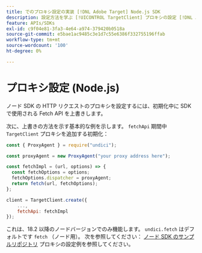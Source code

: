 ```yaml
---
title: でのプロキシ設定の実装 [!DNL Adobe Target] Node.js SDK
description: 設定方法を学ぶ [!UICONTROL TargetClient] プロキシの設定 [!DNL Adobe Target] Node.js SDK.
feature: APIs/SDKs
exl-id: c9f04e81-3fa3-4e64-a974-379420b0518a
source-git-commit: e5bae1ac9485c3e1d7c55e6386f332755196ffab
workflow-type: tm+mt
source-wordcount: '100'
ht-degree: 0%

---
```


# プロキシ設定 (Node.js)

ノード SDK の HTTP リクエストのプロキシを設定するには、初期化中に SDK で使用される Fetch API を上書きします。

次に、上書きの方法を示す基本的な例を示します。 `fetchApi` 期間中 `TargetClient` プロキシを追加する初期化：

```javascript {line-numbers="true"}
const { ProxyAgent } = require("undici");

const proxyAgent = new ProxyAgent("your proxy address here");

const fetchImpl = (url, options) => {
  const fetchOptions = options;
  fetchOptions.dispatcher = proxyAgent;
  return fetch(url, fetchOptions);
};

client = TargetClient.create({
    ...,
    fetchApi: fetchImpl
});
```

これは、18.2 以降のノードバージョンでのみ機能します。 `undici.fetch` はデフォルトです `fetch` （ノード用）。
次を参照してください： [ノード SDK のサンプルリポジトリ](https://github.com/adobe/target-nodejs-sdk-samples/tree/master/proxy-configuration)
プロキシの設定例を参照してください。
